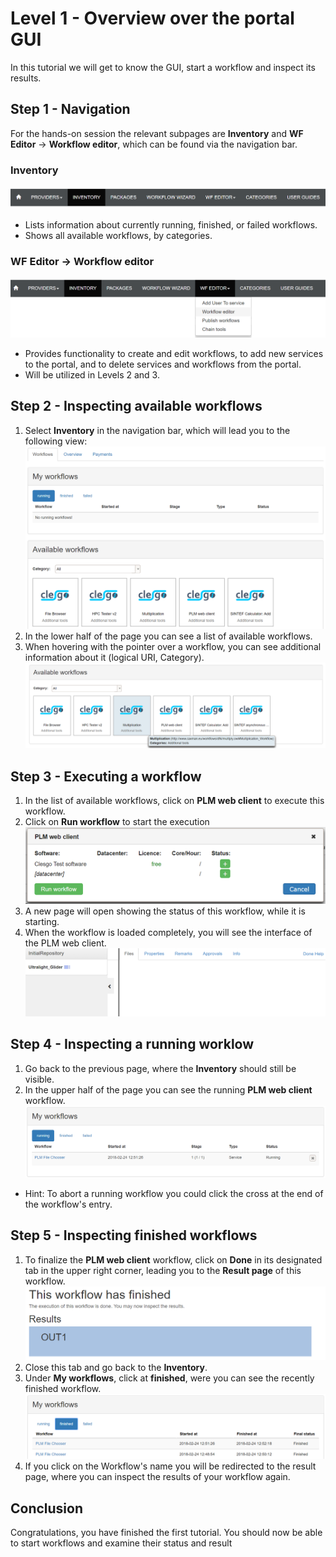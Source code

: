 # Level 1 - Overview over the portal GUI

In this tutorial we will get to know the GUI, start a workflow and inspect its results.

## Step 1 - Navigation
For the hands-on session the relevant subpages are __Inventory__ and __WF Editor__ -> __Workflow editor__, which can be found via the navigation bar.

### __Inventory__
![Navigation Bar](img/navigation.PNG)
- Lists information about currently running, finished, or failed workflows.
- Shows all available workflows, by categories.

### __WF Editor__ -> __Workflow editor__
![Navigation Bar](img/navigation_2.PNG)
- Provides functionality to create and edit workflows, to add new services to the portal, and to delete services and workflows from the portal.
- Will be utilized in Levels 2 and 3.

## Step 2 - Inspecting available workflows
1. Select __Inventory__ in the navigation bar, which will lead you to the following view:
![Inventory](img/inventory.PNG)
2. In the lower half of the page you can see a list of available workflows.
3. When hovering with the pointer over a workflow, you can see additional information about it (logical URI, Category).
![Workflow Information](img/workflow_info.PNG)

## Step 3 - Executing a workflow
1. In the list of available workflows, click on __PLM web client__ to execute this workflow.
2. Click on __Run workflow__ to start the execution
![Start Workflow](img/start_workflow.PNG)
3. A new page will open showing the status of this workflow, while it is starting.
4. When the workflow is loaded completely, you will see the interface of the PLM web client.
![PLM web client](img/PLM_web_client.PNG)

## Step 4 - Inspecting a running worklow
1. Go back to the previous page, where the __Inventory__ should still be visible.
2. In the upper half of the page you can see the running __PLM web client__ workflow.
![Running workflow](img/running_workflows.PNG)
- Hint: To abort a running workflow you could click the cross at the end of the workflow's entry.

## Step 5 - Inspecting finished workflows
1. To finalize the __PLM web client__ workflow, click on __Done__ in its designated tab in the upper right corner, leading you to the __Result page__ of this workflow.
![PLM web client finished](img/plm_finished.PNG)
2. Close this tab and go back to the __Inventory__.
3. Under __My workflows__, click at __finished__, were you can see the recently finished workflow.
![Finished Workflows](img/finished_workflow.PNG)
4. If you click on the Workflow's name you will be redirected to the result page, where you can inspect the results of your workflow again.

## Conclusion
Congratulations, you have finished the first tutorial. You should now be able to start workflows and examine their status and result